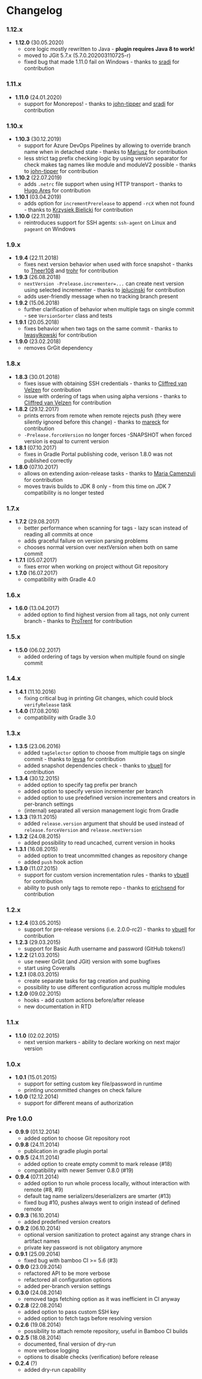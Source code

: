 # Changelog

### 1.12.x

* **1.12.0** (30.05.2020)
    * core logic mostly rewritten to Java - **plugin requires Java 8 to work!**
    * moved to JGit 5.7.x (5.7.0.202003110725-r)
    * fixed bug that made 1.11.0 fail on Windows - thanks to [sradi](https://github.com/sradi) for contribution

### 1.11.x

* **1.11.0** (24.01.2020)
    * support for Monorepos! - thanks to [john-tipper](https://github.com/john-tipper) and [sradi](https://github.com/sradi) for contribution

### 1.10.x

* **1.10.3** (30.12.2019)
    * support for Azure DevOps Pipelines by allowing to override branch name when in detached state - thanks to [Mariusz](https://github.com/maniekq) for contribution
    * less strict tag prefix checking logic by using version separator for check makes tag names like module and moduleV2 possible - thanks to [john-tipper](https://github.com/john-tipper) for contribution
* **1.10.2** (22.07.2019)
    * adds `.netrc` file support when using HTTP transport - thanks to [Hugo Ares](https://github.com/hugares) for contribution
* **1.10.1** (03.04.2019)
    * adds option for `incrementPrerelease` to append `-rcX` when not found - thanks to [Krzysiek Bielicki](https://github.com/krzysiekbielicki) for contribution
* **1.10.0** (22.11.2018)
    * reintroduces support for SSH agents: `ssh-agent` on Linux and `pageant` on Windows

### 1.9.x

* **1.9.4** (22.11.2018)
    * fixes next version behavior when used with force snapshot - thanks to [Theer108](https://github.com/Theer108) and [trohr](https://github.com/trohr) for contribution
* **1.9.3** (26.08.2018)
    * `nextVersion -Prelease.incrementer=...` can create next version using selected incrementer - thanks to [jplucinski](https://github.com/jplucinski) for contribution
    * adds user-friendly message when no tracking branch present
* **1.9.2** (15.06.2018)
    * further clarification of behavior when multiple tags on single commit - see `VersionSorter` class and tests
* **1.9.1** (20.05.2018)
    * fixes behavior when two tags on the same commit - thanks to [lwasylkowski](https://github.com/lwasylkowski) for contribution
* **1.9.0** (23.02.2018)
    * removes GrGit dependency

### 1.8.x

* **1.8.3** (30.01.2018)
    * fixes issue with obtaining SSH credentials - thanks to [Cliffred van Velzen](https://github.com/cliffred) for contribution
    * issue with ordering of tags when using alpha versions - thanks to [Cliffred van Velzen](https://github.com/cliffred) for contribution
* **1.8.2** (29.12.2017)
    * prints errors from remote when remote rejects push (they were silently ignored before this change) - thanks to [mareck](https://github.com/mareckmareck) for contribution
    * `-Prelease.forceVersion` no longer forces -SNAPSHOT when forced version is equal to current version
* **1.8.1** (07.10.2017)
    * fixes in Gradle Portal publishing code, verison 1.8.0 was not published correctly
* **1.8.0** (07.10.2017)
    * allows on extending axion-release tasks - thanks to [Maria Camenzuli](https://github.com/maria-camenzuli) for contribution
    * moves travis builds to JDK 8 only - from this time on JDK 7 compatibility is no longer tested

### 1.7.x

* **1.7.2** (29.08.2017)
    * better performance when scanning for tags - lazy scan instead of reading all commits at once
    * adds graceful failure on version parsing problems
    * chooses normal version over nextVersion when both on same commit
* **1.7.1** (05.07.2017)
    * fixes error when working on project without Git repository
* **1.7.0** (16.07.2017)
    * compatibility with Gradle 4.0

### 1.6.x

* **1.6.0** (13.04.2017)
    * added option to find highest version from all tags, not only current branch - thanks to [ProTrent](https://github.com/ProTrent) for contribution

### 1.5.x

* **1.5.0** (06.02.2017)
    * added ordering of tags by version when multiple found on single commit

### 1.4.x

* **1.4.1** (11.10.2016)
    * fixing critical bug in printing Git changes, which could block `verifyRelease` task
* **1.4.0** (17.08.2016)
    * compatibility with Gradle 3.0

### 1.3.x

* **1.3.5** (23.06.2016)
    * added `tagSelector` option to choose from multiple tags on single commit - thanks to [levsa](https://github.com/levsa) for contribution
    * added snapshot dependencies check - thanks to [vbuell](https://github.com/vbuell) for contribution
* **1.3.4** (30.12.2015)
    * added option to specify tag prefix per branch
    * added option to specify version incrementer per branch
    * added option to use predefined version incrementers and creators in per-branch settings
    * (internal) separated all version management logic from Gradle
* **1.3.3** (19.11.2015)
    * added `release.version` argument that should be used instead of `release.forceVersion` and `release.nextVersion`
* **1.3.2** (24.08.2015)
    * added possibility to read uncached, current version in hooks
* **1.3.1** (16.08.2015)
    * added option to treat uncommitted changes as repository change
    * added `push` hook action
* **1.3.0** (11.07.2015)
    * support for custom version incrementation rules - thanks to [vbuell](https://github.com/vbuell) for contribution
    * ability to push only tags to remote repo - thanks to [erichsend](https://github.com/erichsend) for contribution

### 1.2.x

* **1.2.4** (03.05.2015)
    * support for pre-release versions (i.e. 2.0.0-rc2) - thanks to [vbuell](https://github.com/vbuell) for contribution
* **1.2.3** (29.03.2015)
    * support for Basic Auth username and password (GitHub tokens!)
* **1.2.2** (21.03.2015)
    * use newer GrGit (and JGit) version with some bugfixes
    * start using Coveralls
* **1.2.1** (08.03.2015)
    * create separate tasks for tag creation and pushing
    * possibility to use different configuration across multiple modules
* **1.2.0** (09.02.2015)
    * hooks - add custom actions before/after release
    * new documentation in RTD

### 1.1.x

* **1.1.0** (02.02.2015)
    * next version markers - ability to declare working on next major version

### 1.0.x

* **1.0.1** (15.01.2015)
    * support for setting custom key file/password in runtime
    * printing uncommitted changes on check failure
* **1.0.0** (12.12.2014)
    * support for different means of authorization

### Pre 1.0.0

* **0.9.9** (01.12.2014)
    * added option to choose Git repository root
* **0.9.8** (24.11.2014)
    * publication in gradle plugin portal
* **0.9.5** (24.11.2014)
    * added option to create empty commit to mark release (#18)
    * compatibility with newer Semver 0.8.0 (#19)
* **0.9.4** (07.11.2014)
    * added option to run whole process locally, without interaction with remote (#8, #9)
    * default tag name serializers/deserializers are smarter (#13)
    * fixed bug #10, pushes always went to origin instead of defined remote
* **0.9.3** (16.10.2014)
    * added predefined version creators
* **0.9.2** (06.10.2014)
    * optional version sanitization to protect against any strange chars in artifact names
    * private key password is not obligatory anymore
* **0.9.1** (25.09.2014)
    * fixed bug with bamboo CI >= 5.6 (#3)
* **0.9.0** (23.09.2014)
    * refactored API to be more verbose
    * refactored all configuration options
    * added per-branch version settings
* **0.3.0** (24.08.2014)
    * removed tags fetching option as it was inefficient in CI anyway
* **0.2.8** (22.08.2014)
    * added option to pass custom SSH key
    * added option to fetch tags before resolving version
* **0.2.6** (19.08.2014)
    * possibility to attach remote repository, useful in Bamboo CI builds
* **0.2.5** (18.08.2014)
    * documented, final version of dry-run
    * more verbose logging
    * options to disable checks (verification) before release
* **0.2.4** (?)
    * added dry-run capability
